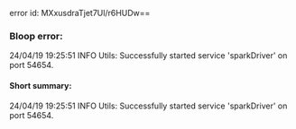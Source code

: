 error id: MXxusdraTjet7Ul/r6HUDw==
### Bloop error:

24/04/19 19:25:51 INFO Utils: Successfully started service 'sparkDriver' on port 54654.
#### Short summary: 

24/04/19 19:25:51 INFO Utils: Successfully started service 'sparkDriver' on port 54654.